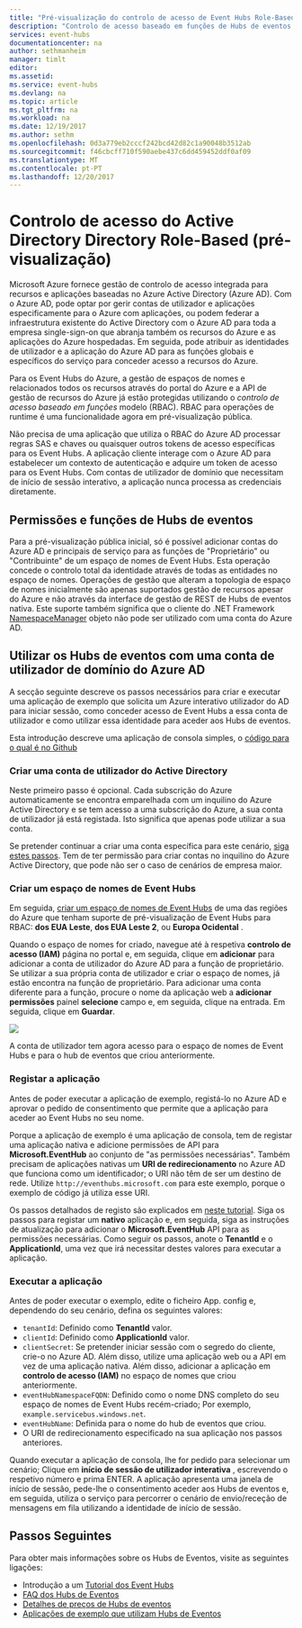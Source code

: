 ```yaml
---
title: "Pré-visualização do controlo de acesso de Event Hubs Role-Based (RBAC) do Azure | Microsoft Docs"
description: "Controlo de acesso baseado em funções de Hubs de eventos do Azure"
services: event-hubs
documentationcenter: na
author: sethmanheim
manager: timlt
editor: 
ms.assetid: 
ms.service: event-hubs
ms.devlang: na
ms.topic: article
ms.tgt_pltfrm: na
ms.workload: na
ms.date: 12/19/2017
ms.author: sethm
ms.openlocfilehash: 0d3a779eb2cccf242bcd42d82c1a90048b3512ab
ms.sourcegitcommit: f46cbcff710f590aebe437c6dd459452ddf0af09
ms.translationtype: MT
ms.contentlocale: pt-PT
ms.lasthandoff: 12/20/2017
---
```

# <a name="active-directory-role-based-access-control-preview"></a>Controlo de acesso do Active Directory Directory Role-Based (pré-visualização)

Microsoft Azure fornece gestão de controlo de acesso integrada para recursos e aplicações baseadas no Azure Active Directory (Azure AD). Com o Azure AD, pode optar por gerir contas de utilizador e aplicações especificamente para o Azure com aplicações, ou podem federar a infraestrutura existente do Active Directory com o Azure AD para toda a empresa single-sign-on que abranja também os recursos do Azure e as aplicações do Azure hospedadas. Em seguida, pode atribuir as identidades de utilizador e a aplicação do Azure AD para as funções globais e específicos do serviço para conceder acesso a recursos do Azure.

Para os Event Hubs do Azure, a gestão de espaços de nomes e relacionados todos os recursos através do portal do Azure e a API de gestão de recursos do Azure já estão protegidas utilizando o *controlo de acesso baseado em funções* modelo (RBAC). RBAC para operações de runtime é uma funcionalidade agora em pré-visualização pública. 

Não precisa de uma aplicação que utiliza o RBAC do Azure AD processar regras SAS e chaves ou quaisquer outros tokens de acesso específicas para os Event Hubs. A aplicação cliente interage com o Azure AD para estabelecer um contexto de autenticação e adquire um token de acesso para os Event Hubs. Com contas de utilizador de domínio que necessitam de início de sessão interativo, a aplicação nunca processa as credenciais diretamente.

## <a name="event-hubs-roles-and-permissions"></a>Permissões e funções de Hubs de eventos

Para a pré-visualização pública inicial, só é possível adicionar contas do Azure AD e principais de serviço para as funções de "Proprietário" ou "Contribuinte" de um espaço de nomes de Event Hubs. Esta operação concede o controlo total da identidade através de todas as entidades no espaço de nomes. Operações de gestão que alteram a topologia de espaço de nomes inicialmente são apenas suportados gestão de recursos apesar do Azure e não através da interface de gestão de REST de Hubs de eventos nativa. Este suporte também significa que o cliente do .NET Framework [NamespaceManager](/dotnet/api/microsoft.servicebus.namespacemanager) objeto não pode ser utilizado com uma conta do Azure AD.  

## <a name="use-event-hubs-with-an-azure-ad-domain-user-account"></a>Utilizar os Hubs de eventos com uma conta de utilizador de domínio do Azure AD

A secção seguinte descreve os passos necessários para criar e executar uma aplicação de exemplo que solicita um Azure interativo utilizador do AD para iniciar sessão, como conceder acesso de Event Hubs a essa conta de utilizador e como utilizar essa identidade para aceder aos Hubs de eventos. 

Esta introdução descreve uma aplicação de consola simples, o [código para o qual é no Github](https://github.com/Azure/azure-event-hubs/tree/master/samples/DotNet/Rbac/EventHubsSenderReceiverRbac/)

### <a name="create-an-active-directory-user-account"></a>Criar uma conta de utilizador do Active Directory

Neste primeiro passo é opcional. Cada subscrição do Azure automaticamente se encontra emparelhada com um inquilino do Azure Active Directory e se tem acesso a uma subscrição do Azure, a sua conta de utilizador já está registada. Isto significa que apenas pode utilizar a sua conta. 

Se pretender continuar a criar uma conta específica para este cenário, [siga estes passos](../automation/automation-create-aduser-account.md). Tem de ter permissão para criar contas no inquilino do Azure Active Directory, que pode não ser o caso de cenários de empresa maior.

### <a name="create-an-event-hubs-namespace"></a>Criar um espaço de nomes de Event Hubs

Em seguida, [criar um espaço de nomes de Event Hubs](event-hubs-create.md) de uma das regiões do Azure que tenham suporte de pré-visualização de Event Hubs para RBAC: **dos EUA Leste**, **dos EUA Leste 2**, ou **Europa Ocidental** . 

Quando o espaço de nomes for criado, navegue até à respetiva **controlo de acesso (IAM)** página no portal e, em seguida, clique em **adicionar** para adicionar a conta de utilizador do Azure AD para a função de proprietário. Se utilizar a sua própria conta de utilizador e criar o espaço de nomes, já estão encontra na função de proprietário. Para adicionar uma conta diferente para a função, procure o nome da aplicação web a **adicionar permissões** painel **selecione** campo e, em seguida, clique na entrada. Em seguida, clique em **Guardar**.
 
![](./media/event-hubs-role-based-access-control/rbac1.PNG)

A conta de utilizador tem agora acesso para o espaço de nomes de Event Hubs e para o hub de eventos que criou anteriormente.
 
### <a name="register-the-application"></a>Registar a aplicação

Antes de poder executar a aplicação de exemplo, registá-lo no Azure AD e aprovar o pedido de consentimento que permite que a aplicação para aceder ao Event Hubs no seu nome. 

Porque a aplicação de exemplo é uma aplicação de consola, tem de registar uma aplicação nativa e adicione permissões de API para **Microsoft.EventHub** ao conjunto de "as permissões necessárias". Também precisam de aplicações nativas um **URI de redirecionamento** no Azure AD que funciona como um identificador; o URI não têm de ser um destino de rede. Utilize `http://eventhubs.microsoft.com` para este exemplo, porque o exemplo de código já utiliza esse URI.

Os passos detalhados de registo são explicados em [neste tutorial](../active-directory/develop/active-directory-integrating-applications.md). Siga os passos para registar um **nativo** aplicação e, em seguida, siga as instruções de atualização para adicionar o **Microsoft.EventHub** API para as permissões necessárias. Como seguir os passos, anote o **TenantId** e o **ApplicationId**, uma vez que irá necessitar destes valores para executar a aplicação.

### <a name="run-the-app"></a>Executar a aplicação

Antes de poder executar o exemplo, edite o ficheiro App. config e, dependendo do seu cenário, defina os seguintes valores:

- `tenantId`: Definido como **TenantId** valor.
- `clientId`: Definido como **ApplicationId** valor. 
- `clientSecret`: Se pretender iniciar sessão com o segredo do cliente, crie-o no Azure AD. Além disso, utilize uma aplicação web ou a API em vez de uma aplicação nativa. Além disso, adicionar a aplicação em **controlo de acesso (IAM)** no espaço de nomes que criou anteriormente.
- `eventHubNamespaceFQDN`: Definido como o nome DNS completo do seu espaço de nomes de Event Hubs recém-criado; Por exemplo, `example.servicebus.windows.net`.
- `eventHubName`: Definida para o nome do hub de eventos que criou.
- O URI de redirecionamento especificado na sua aplicação nos passos anteriores.
 
Quando executar a aplicação de consola, lhe for pedido para selecionar um cenário; Clique em **início de sessão de utilizador interativa** , escrevendo o respetivo número e prima ENTER. A aplicação apresenta uma janela de início de sessão, pede-lhe o consentimento aceder aos Hubs de eventos e, em seguida, utiliza o serviço para percorrer o cenário de envio/receção de mensagens em fila utilizando a identidade de início de sessão.

## <a name="next-steps"></a>Passos Seguintes

Para obter mais informações sobre os Hubs de Eventos, visite as seguintes ligações:

* Introdução a um [Tutorial dos Event Hubs](event-hubs-dotnet-standard-getstarted-send.md)
* [FAQ dos Hubs de Eventos](event-hubs-faq.md)
* [Detalhes de preços de Hubs de eventos](https://azure.microsoft.com/pricing/details/event-hubs/)
* [Aplicações de exemplo que utilizam Hubs de Eventos](https://github.com/Azure/azure-event-hubs/tree/master/samples)